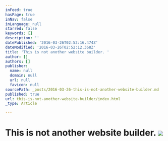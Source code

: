 ```yaml
---
inFeed: true
hasPage: true
inNav: false
inLanguage: null
starred: false
keywords: []
description: ''
datePublished: '2016-03-26T02:52:16.474Z'
dateModified: '2016-03-26T02:52:12.368Z'
title: 'This is not another website builder. '
author: []
authors: []
publisher:
  name: null
  domain: null
  url: null
  favicon: null
sourcePath: _posts/2016-03-26-this-is-not-another-website-builder.md
published: true
url: this-is-not-another-website-builder/index.html
_type: Article

---
```

# This is not another website builder. ![](https://the-grid-user-content.s3-us-west-2.amazonaws.com/2011e349-2c2a-4554-b8b9-79616fc03fcc.png)